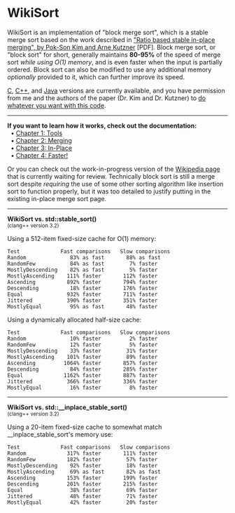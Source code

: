 WikiSort
======

WikiSort is an implementation of "block merge sort", which is a stable merge sort based on the work described in ["Ratio based stable in-place merging", by Pok-Son Kim and Arne Kutzner](http://ak.hanyang.ac.kr/papers/tamc2008.pdf) [PDF]. Block merge sort, or "block sort" for short, generally maintains **80-95%** of the speed of merge sort *while using O(1) memory*, and is even faster when the input is partially ordered. Block sort can also be modified to use any additional memory *optionally* provided to it, which can further improve its speed.

[C](https://github.com/BonzaiThePenguin/WikiSort/blob/master/WikiSort.c), [C++](https://github.com/BonzaiThePenguin/WikiSort/blob/master/WikiSort.cpp), and [Java](https://github.com/BonzaiThePenguin/WikiSort/blob/master/WikiSort.java) versions are currently available, and you have permission from me and the authors of the paper (Dr. Kim and Dr. Kutzner) to [do whatever you want with this code](https://github.com/BonzaiThePenguin/WikiSort/blob/master/LICENSE).

* * *

**If you want to learn how it works, check out the documentation:**<br/>
&nbsp;&nbsp;• [Chapter 1: Tools](https://github.com/BonzaiThePenguin/WikiSort/blob/master/Chapter%201.%20Tools.md)<br/>
&nbsp;&nbsp;• [Chapter 2: Merging](https://github.com/BonzaiThePenguin/WikiSort/blob/master/Chapter%202.%20Merging.md)<br/>
&nbsp;&nbsp;• [Chapter 3: In-Place](https://github.com/BonzaiThePenguin/WikiSort/blob/master/Chapter%203.%20In-Place.md)<br/>
&nbsp;&nbsp;• [Chapter 4: Faster!](https://github.com/BonzaiThePenguin/WikiSort/blob/master/Chapter%204.%20Faster!.md)

Or you can check out the work-in-progress version of the [Wikipedia page](https://en.wikipedia.org/wiki/Wikipedia_talk:Articles_for_creation/Block_Sort) that is currently waiting for review. Technically block sort is still a merge sort despite *requiring* the use of some other sorting algorithm like insertion sort to function properly, but it was too detailed to justify putting in the existing in-place merge sort page.<br/>

* * *

**WikiSort vs. std::stable_sort()**  
<sup>(clang++ version 3.2)</sup>

Using a 512-item fixed-size cache for O(1) memory:

    Test             Fast comparisons   Slow comparisons
    Random              83% as fast       88% as fast
    RandomFew           84% as fast        7% faster
    MostlyDescending    82% as fast        5% faster
    MostlyAscending    111% faster       112% faster
    Ascending          892% faster       794% faster
    Descending          18% faster       176% faster
    Equal              932% faster       711% faster
    Jittered           390% faster       351% faster
    MostlyEqual         95% as fast       48% faster

Using a dynamically allocated half-size cache:

    Test             Fast comparisons   Slow comparisons
    Random              10% faster         2% faster
    RandomFew           12% faster         5% faster
    MostlyDescending    33% faster        31% faster
    MostlyAscending    101% faster        89% faster
    Ascending         1064% faster       857% faster
    Descending          84% faster       285% faster
    Equal             1162% faster       887% faster
    Jittered           366% faster       336% faster
    MostlyEqual         16% faster         8% faster

* * *

**WikiSort vs. std::__inplace_stable_sort()**  
<sup>(clang++ version 3.2)</sup>

Using a 20-item fixed-size cache to somewhat match __inplace_stable_sort's memory use:

    Test             Fast comparisons   Slow comparisons
    Random             317% faster       111% faster
    RandomFew          182% faster        57% faster
    MostlyDescending    92% faster        18% faster
    MostlyAscending     69% as fast       82% as fast
    Ascending          153% faster       199% faster
    Descending         201% faster       215% faster
    Equal               38% faster        69% faster
    Jittered            48% faster        71% faster
    MostlyEqual         42% faster        20% faster
